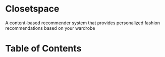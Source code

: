 # Closetspace

A content-based recommender system that provides personalized fashion recommendations based on your wardrobe 

# Table of Contents

